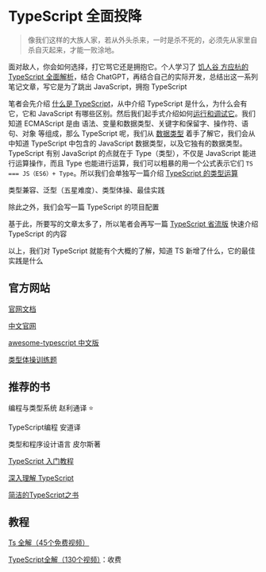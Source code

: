 # TypeScript 全面投降



> 像我们这样的大族人家，若从外头杀来，一时是杀不死的，必须先从家里自杀自灭起来，才能一败涂地。 



面对敌人，你会如何选择，打它骂它还是拥抱它。个人学习了 [饥人谷 方应杭的 TypeScript 全面解析](https://xiedaimala.com/courses/70264e2d-5a7b-4adc-b80c-aeb39d12dfb4/random/70d870ad52)，结合 ChatGPT，再结合自己的实际开发，总结出这一系列笔记文章，写它是为了跳出 JavaScript，拥抱 TypeScript 

笔者会先介绍 [什么是 TypeScript](./TypeScript是什么)，从中介绍 TypeScript 是什么，为什么会有它，它和 JavaScript 有哪些区别。然后我们起手式介绍如何[运行和调试它](./TypeScript的运行与调试)。我们知道 ECMAScript 是由 语法、变量和数据类型、关键字和保留字、操作符、语句、对象 等组成，那么 TypeScript 呢，我们从 [数据类型](./TypeScript的数据类型) 着手了解它，我们会从中知道 TypeScript 中包含的 JavaScript 数据类型，以及它独有的数据类型。TypeScript 有别 JavaScript 的点就在于 Type（类型），不仅是 JavaScript 能进行运算操作，而且 Type 也能进行运算，我们可以粗暴的用一个公式表示它们  `TS === JS（ES6）+ Type`。所以我们会单独写一篇介绍 [TypeScript 的类型运算](./TypeScript的类型运算) 

类型兼容、泛型（五星难度）、类型体操、最佳实践

除此之外，我们会写一篇 TypeScript 的项目配置

基于此，所要写的文章太多了，所以笔者会再写一篇 [TypeScript 省流版](./TypeScript省流版) 快速介绍 TypeScript 的内容

以上，我们对 TypeScript 就能有个大概的了解，知道 TS 新增了什么，它的最佳实践是什么



## 官方网站

[官网文档](https://www.typescriptlang.org/docs/)

[中文官网](https://www.tslang.cn/)

[awesome-typescript 中文版](https://github.com/semlinker/awesome-typescript/blob/master/README-zh.md)

[类型体操训练题](https://github.com/type-challenges/type-challenges/blob/main/README.zh-CN.md)



## 推荐的书

编程与类型系统 赵利通译 ⭐

TypeScript编程 安道译

类型和程序设计语言  皮尔斯著

[TypeScript 入门教程](https://ts.xcatliu.com/introduction/what-is-typescript.html)

[深入理解 TypeScript](https://jkchao.github.io/typescript-book-chinese/)

[简洁的TypeScript之书](https://github.com/gibbok/typescript-book/blob/main/README-zh_CN.md)



## 教程

[Ts 全解（45个免费视频）](https://www.bilibili.com/video/BV1ig411k7pf/)

[TypeScript全解（130个视频）](https://xiedaimala.com/courses/70264e2d-5a7b-4adc-b80c-aeb39d12dfb4/random/086c958b33?#/common)：收费



